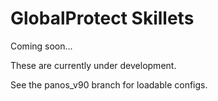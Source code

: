 # GlobalProtect Skillets

Coming soon...

These are currently under development.

See the panos_v90 branch for loadable configs.

